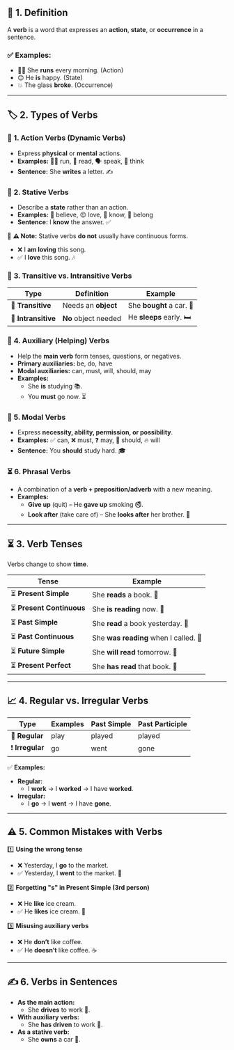 ## 📝 **1. Definition**

A **verb** is a word that expresses an **action**, **state**, or **occurrence** in a sentence.

### ✅ **Examples:**

- 🏃‍♂️ She **runs** every morning. (Action)
- 😊 He **is** happy. (State)
- 💥 The glass **broke**. (Occurrence)

---

## 🏷 **2. Types of Verbs**

### 🔹 **1. Action Verbs (Dynamic Verbs)**

- Express **physical** or **mental** actions.
- **Examples:** 🏃‍♂️ run, 📖 read, 🗣 speak, 🤔 think
- **Sentence:** She **writes** a letter. ✍
### 🔹 **2. Stative Verbs**

- Describe a **state** rather than an action.
- **Examples:** 💭 believe, 😍 love, 🧠 know, 🏡 belong
- **Sentence:** I **know** the answer. ✅

🔹 **⚠ Note:** Stative verbs **do not** usually have continuous forms.

- ❌ I **am loving** this song.
- ✅ I **love** this song. 🎶

### 🔄 **3. Transitive vs. Intransitive Verbs**

|**Type**|**Definition**|**Example**|
|---|---|---|
|🎯 **Transitive**|Needs an **object**|She **bought** a car. 🚗|
|🚀 **Intransitive**|**No** object needed|He **sleeps** early. 🛏|

### 🔁 **4. Auxiliary (Helping) Verbs**

- Help the **main verb** form tenses, questions, or negatives.
- **Primary auxiliaries:** be, do, have
- **Modal auxiliaries:** can, must, will, should, may
- **Examples:**
    - She **is** studying 📚.
    - You **must** go now. ⏳

### 🚀 **5. Modal Verbs**

- Express **necessity, ability, permission, or possibility**.
- **Examples:** ✅ can, ❌ must, ❓ may, 🔄 should, 🔥 will
- **Sentence:** You **should** study hard. 🎓

### ⏳ **6. Phrasal Verbs**

- A combination of a **verb + preposition/adverb** with a new meaning.
- **Examples:**
    - **Give up** (quit) – He **gave up** smoking 🚭.
    - **Look after** (take care of) – She **looks after** her brother. 👶

---

## ⏳ **3. Verb Tenses**

Verbs change to show **time**.

|**Tense**|**Example**|
|---|---|
|⏳ **Present Simple**|She **reads** a book. 📖|
|⏳ **Present Continuous**|She **is reading** now. 📖|
|⏳ **Past Simple**|She **read** a book yesterday. 📖|
|⏳ **Past Continuous**|She **was reading** when I called. 📖|
|⏳ **Future Simple**|She **will read** tomorrow. 📖|
|⏳ **Present Perfect**|She **has read** that book. 📖|

---

## 📈 **4. Regular vs. Irregular Verbs**

|**Type**|**Examples**|**Past Simple**|**Past Participle**|
|---|---|---|---|
|📝 **Regular**|play|played|played|
|❗ **Irregular**|go|went|gone|

✅ **Examples:**

- **Regular:**
    - I **work** → I **worked** → I have **worked**.
- **Irregular:**
    - I **go** → I **went** → I have **gone**.

---

## ⚠ **5. Common Mistakes with Verbs**

1️⃣ **Using the wrong tense**

- ❌ Yesterday, I **go** to the market.
- ✅ Yesterday, I **went** to the market. 🏪

2️⃣ **Forgetting "s" in Present Simple (3rd person)**

- ❌ He **like** ice cream.
- ✅ He **likes** ice cream. 🍦

3️⃣ **Misusing auxiliary verbs**

- ❌ He **don’t** like coffee.
- ✅ He **doesn’t** like coffee. ☕

---

## ✍ **6. Verbs in Sentences**

- **As the main action:**
    - She **drives** to work 🚗.
- **With auxiliary verbs:**
    - She **has driven** to work 🚗.
- **As a stative verb:**
    - She **owns** a car 🚗.